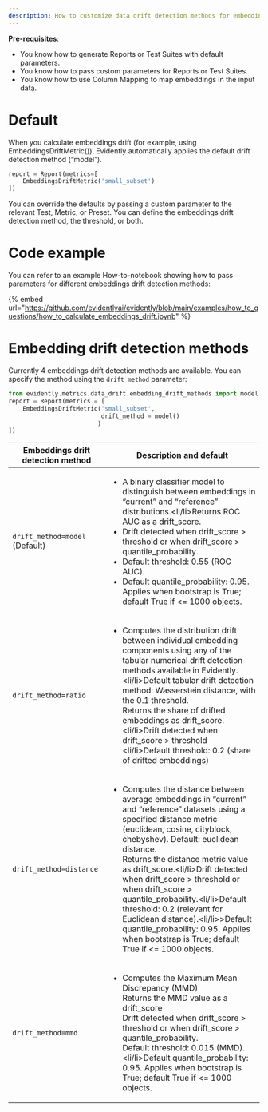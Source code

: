 ```yaml
---
description: How to customize data drift detection methods for embeddings.
---
```


**Pre-requisites**:
* You know how to generate Reports or Test Suites with default parameters.
* You know how to pass custom parameters for Reports or Test Suites.
* You know how to use Column Mapping to map embeddings in the input data. 

# Default
When you calculate embeddings drift (for example, using EmbeddingsDriftMetric()), Evidently automatically applies the default drift detection method (“model”).

```python
report = Report(metrics=[
    EmbeddingsDriftMetric('small_subset')
])
```

You can override the defaults by passing a custom parameter to the relevant Test, Metric, or Preset. You can define the embeddings drift detection method, the threshold, or both. 

# Code example

You can refer to an example How-to-notebook showing how to pass parameters for different embeddings drift detection methods:

{% embed url="https://github.com/evidentlyai/evidently/blob/main/examples/how_to_questions/how_to_calculate_embeddings_drift.ipynb" %}

# Embedding drift detection methods

Currently 4 embeddings drift detection methods are available. You can specify the method using the `drift_method` parameter:

```python
from evidently.metrics.data_drift.embedding_drift_methods import model
report = Report(metrics = [
    EmbeddingsDriftMetric('small_subset', 
                          drift_method = model()
                         )
])
```

| Embeddings drift detection method | Description and default |
|---|---|
| `drift_method=model` <br>(Default) | <ul><li>A binary classifier model to distinguish between embeddings in “current” and “reference” distributions.<li/li>Returns ROC AUC as a drift_score.</li><li>Drift detected when drift_score > threshold or when  drift_score > quantile_probability.</li><li>Default threshold: 0.55 (ROC AUC). </li><li>Default quantile_probability: 0.95. Applies when bootstrap is True; default True if <= 1000 objects.</li></ul> |
| `drift_method=ratio` | <ul><li>Computes the distribution drift between individual embedding components using any of the tabular numerical drift detection methods available in Evidently. <li/li>Default tabular drift detection method: Wasserstein distance, with the 0.1 threshold. <br>Returns the share of drifted embeddings as drift_score. <li/li>Drift detected when drift_score > threshold  <li/li>Default threshold: 0.2 (share of drifted embeddings)</li></ul> |
| `drift_method=distance` | <ul><li>Computes the distance between average embeddings in “current” and “reference” datasets using a specified distance metric (euclidean, cosine, cityblock, chebyshev). Default: euclidean distance. <br>Returns the distance metric value as drift_score.<li/li>Drift detected when drift_score > threshold or when  drift_score > quantile_probability.<li/li>Default threshold: 0.2 (relevant for Euclidean distance).<li/li>>Default quantile_probability: 0.95. Applies when bootstrap is True; default True if <= 1000 objects.</li></ul> |
| `drift_method=mmd` | <ul><li>Computes the Maximum Mean Discrepancy (MMD) <br>Returns the MMD value as a drift_score<br>Drift detected when drift_score > threshold or when  drift_score > quantile_probability.<br>Default threshold: 0.015 (MMD). <li/li>Default quantile_probability: 0.95. Applies when bootstrap is True; default True if <= 1000 objects.</li></ul> |

